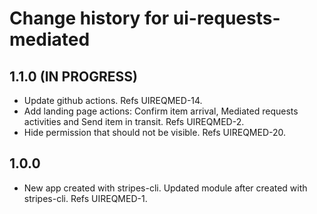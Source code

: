 # Change history for ui-requests-mediated

## 1.1.0 (IN PROGRESS)
* Update github actions. Refs UIREQMED-14.
* Add landing page actions: Confirm item arrival, Mediated requests activities and Send item in transit. Refs UIREQMED-2.
* Hide permission that should not be visible. Refs UIREQMED-20.

## 1.0.0
* New app created with stripes-cli. Updated module after created with stripes-cli. Refs UIREQMED-1.
